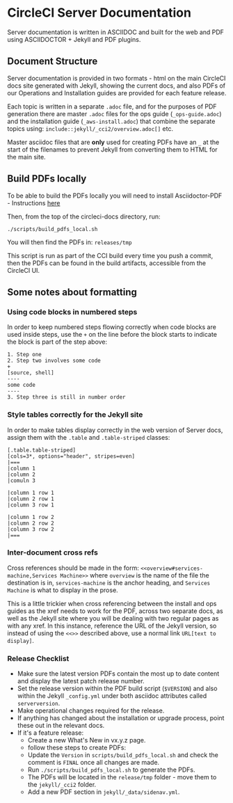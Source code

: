 # CircleCI Server Documentation

Server documentation is written in ASCIIDOC and built for the web and PDF using ASCIIDOCTOR + Jekyll and PDF plugins.

## Document Structure
Server documentation is provided in two formats - html on the main CircleCI docs site generated with Jekyll, showing the current docs, and also PDFs of our Operations and Installation guides are provided for each feature release.

Each topic is written in a separate `.adoc` file, and for the purposes of PDF generation there are master `.adoc` files for the ops guide (`_ops-guide.adoc`) and the installation guide (`_aws-install.adoc`) that combine the separate topics using: `include::jekyll/_cci2/overview.adoc[]` etc.

Master asciidoc files that are **only** used for creating PDFs have an `_` at the start of the filenames to prevent Jekyll from converting them to HTML for the main site.

## Build PDFs locally

To be able to build the PDFs locally you will need to install Asciidoctor-PDF - Instructions [here](https://github.com/asciidoctor/asciidoctor-pdf#install-the-published-gem)

Then, from the top of the circleci-docs directory, run:

```
./scripts/build_pdfs_local.sh
```

You will then find the PDFs in: `releases/tmp`

This script is run as part of the CCI build every time you push a commit, then the PDFs can be found in the build artifacts, accessible from the CircleCI UI.

## Some notes about formatting

### Using code blocks in numbered steps
In order to keep numbered steps flowing correctly when code blocks are used inside steps, use the `+` on the line before the block starts to indicate the block is part of the step above:

```
1. Step one
2. Step two involves some code
+
[source, shell]
----
some code
----
3. Step three is still in number order
```

### Style tables correctly for the Jekyll site
In order to make tables display correctly in the web version of Server docs, assign them with the `.table` and `.table-striped` classes:

```
[.table.table-striped]
[cols=3*, options="header", stripes=even]
|===
|column 1
|column 2
|comuln 3

|column 1 row 1
|column 2 row 1
|column 3 row 1

|column 1 row 2
|column 2 row 2
|column 3 row 2
|===
```

### Inter-document cross refs
Cross references should be made in the form: `<<overview#services-machine,Services Machine>>` where `overview` is the name of the file the destination is in, `services-machine` is the anchor heading, and `Services Machine` is what to display in the prose.

This is a little trickier when cross referencing between the install and ops guides as the xref needs to work for the PDF, across two separate docs, as well as the Jekyll site where you will be dealing with two regular pages as with any xref. In this instance, reference the URL of the Jekyll version, so instead of using the `<<>>` described above, use a normal link `URL[text to display]`.

### Release Checklist

- Make sure the latest version PDFs contain the most up to date content and display the latest patch release number.
- Set the release version within the PDF build script (`$VERSION`) and also within the Jekyll `_config.yml` under both asciidoc attributes called `serverversion`.
- Make operational changes required for the release.
- If anything has changed about the installation or upgrade process, point these out in the relevant docs.
- If it's a feature release:
  - Create a new What's New in vx.y.z page.
  -  follow these steps to create PDFs:
	- Update the `Version` in `scripts/build_pdfs_local.sh` and check the comment is `FINAL` once all changes are made.
	- Run `./scripts/build_pdfs_local.sh` to generate the PDFs. 
	- The PDFs will be located in the `release/tmp` folder - move them to the `jekyll/_cci2` folder.
	- Add a new PDF section in `jekyll/_data/sidenav.yml`.
